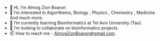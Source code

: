 - 👋 Hi, I’m Almog Zion Boaron
- 👀 I’m interested in Algorithems, Biology , Physics , Chemestry , Medicine And much more.
- 🌱 I’m currently learning Bioinformatics at Tel Aviv University (Tau).
- 💞️ I’m looking to collaborate on bioinformatics projects.
- 📫 How to reach me - AlmogZionBoaron@gmail.com.

<!---
almogboaron/almogboaron is a ✨ special ✨ repository because its `README.md` (this file) appears on your GitHub profile.
You can click the Preview link to take a look at your changes.
--->
